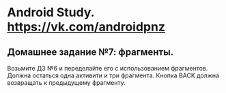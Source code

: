 # Android Study. https://vk.com/androidpnz

## Домашнее задание №7: фрагменты.

Возьмите ДЗ №6 и переделайте его с использованием фрагментов.
Должна остаться одна активити и три фрагмента. Кнопка BACK должна возвращать к предыдущему фрагменту.
